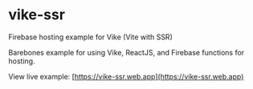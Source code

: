 # vike-ssr
Firebase hosting example for Vike (Vite with SSR)

Barebones example for using Vike, ReactJS, and Firebase functions for hosting.

View live example:
[https://vike-ssr.web.app](https://vike-ssr.web.app)

